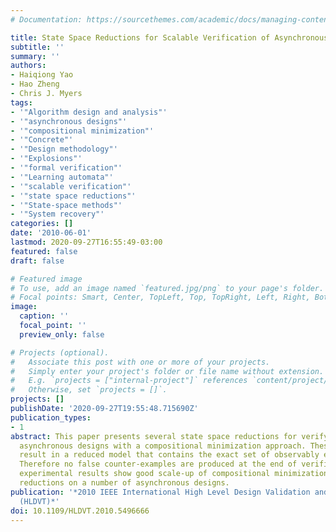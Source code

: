 ```yaml
---
# Documentation: https://sourcethemes.com/academic/docs/managing-content/

title: State Space Reductions for Scalable Verification of Asynchronous Designs
subtitle: ''
summary: ''
authors:
- Haiqiong Yao
- Hao Zheng
- Chris J. Myers
tags:
- '"Algorithm design and analysis"'
- '"asynchronous designs"'
- '"compositional minimization"'
- '"Concrete"'
- '"Design methodology"'
- '"Explosions"'
- '"formal verification"'
- '"Learning automata"'
- '"scalable verification"'
- '"state space reductions"'
- '"State-space methods"'
- '"System recovery"'
categories: []
date: '2010-06-01'
lastmod: 2020-09-27T16:55:49-03:00
featured: false
draft: false

# Featured image
# To use, add an image named `featured.jpg/png` to your page's folder.
# Focal points: Smart, Center, TopLeft, Top, TopRight, Left, Right, BottomLeft, Bottom, BottomRight.
image:
  caption: ''
  focal_point: ''
  preview_only: false

# Projects (optional).
#   Associate this post with one or more of your projects.
#   Simply enter your project's folder or file name without extension.
#   E.g. `projects = ["internal-project"]` references `content/project/deep-learning/index.md`.
#   Otherwise, set `projects = []`.
projects: []
publishDate: '2020-09-27T19:55:48.715690Z'
publication_types:
- 1
abstract: This paper presents several state space reductions for verifying non-trivial
  asynchronous designs with a compositional minimization approach. These reductions
  result in a reduced model that contains the exact set of observably equivalent behavior.
  Therefore no false counter-examples are produced at the end of verification. The
  experimental results show good scale-up of compositional minimization using these
  reductions on a number of asynchronous designs.
publication: '*2010 IEEE International High Level Design Validation and Test Workshop
  (HLDVT)*'
doi: 10.1109/HLDVT.2010.5496666
---
```

